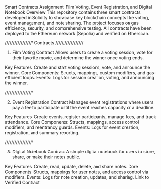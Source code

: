 Smart Contracts Assignment: Film Voting, Event Registration, and Digital Notebook
Overview
This repository contains three smart contracts developed in Solidity to showcase key blockchain concepts like voting, event management, and note sharing. The project focuses on gas efficiency, security, and comprehensive testing. All contracts have been deployed to the Ethereum network (Sepolia) and verified on Etherscan.


//////////////////   Contracts   //////////////////


1. Film Voting Contract
Allows users to create a voting session, vote for their favorite movie, and determine the winner once voting ends.

Key Features: Create and start voting sessions, vote, and announce the winner.
Core Components: Structs, mappings, custom modifiers, and gas-efficient loops.
Events: Logs for session creation, voting, and announcing the winner.

//////////////////

2. Event Registration Contract
Manages event registrations where users pay a fee to participate until the event reaches capacity or a deadline.

Key Features: Create events, register participants, manage fees, and track attendance.
Core Components: Structs, mappings, access control modifiers, and reentrancy guards.
Events: Logs for event creation, registration, and summary reporting.

//////////////////

3. Digital Notebook Contract
A simple digital notebook for users to store, share, or make their notes public.

Key Features: Create, read, update, delete, and share notes.
Core Components: Structs, mappings for user notes, and access control via modifiers.
Events: Logs for note creation, updates, and sharing.
Link to Verified Contract
